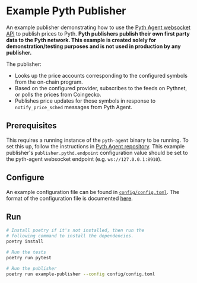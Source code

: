 # Example Pyth Publisher
An example publisher demonstrating how to use the [Pyth Agent websocket API](https://docs.pyth.network/publish-data/pyth-client-websocket-api) to publish prices to Pyth. **Pyth publishers publish their own first party data to the Pyth network. This example is created solely for demonstration/testing purposes and is not used in production by any publisher.**

The publisher:
- Looks up the price accounts corresponding to the configured symbols from the on-chain program.
- Based on the configured provider, subscribes to the feeds on Pythnet, or polls the prices from Coingecko.
- Publishes price updates for those symbols in response to `notify_price_sched` messages from Pyth Agent.

## Prerequisites
This requires a running instance of the `pyth-agent` binary to be running. To set this up, follow the instructions in [Pyth Agent repository]([https://docs.pyth.network/publish-data](https://github.com/pyth-network/pyth-agent)). This example publisher's `publisher.pythd.endpoint` configuration value should be set to the pyth-agent websocket endpoint (e.g. `ws://127.0.0.1:8910`).

## Configure
An example configuration file can be found in [`config/config.toml`](config/config.toml). The format of the configuration file is documented [here](publisher/config.py).

## Run
```bash
# Install poetry if it's not installed, then run the
# following command to install the dependencies.
poetry install

# Run the tests
poetry run pytest

# Run the publisher
poetry run example-publisher --config config/config.toml
```
